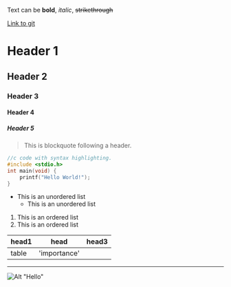 Text can be **bold**, _italic_, ~~strikethrough~~

[Link to git](http://github.com)

# Header 1
## Header 2
### Header 3
#### Header 4
##### Header 5

> This is blockquote following a header.


```c
//c code with syntax highlighting.
#include <stdio.h>
int main(void) {
	printf("Hello World!");
}
```

* This is an unordered list
	* This is an unordered list


1. This is an ordered list
2. This is an ordered list


|head1	|head        |head3  |
|-------|------------|-------|
|table	|'importance'|		 |



***
![Alt "Hello"](http://guides.github.com/activities/hello-world/branching.png)
